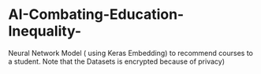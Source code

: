 # AI-Combating-Education-Inequality-
Neural Network Model ( using Keras Embedding) to recommend courses to a student. Note that the Datasets is encrypted because of privacy)
